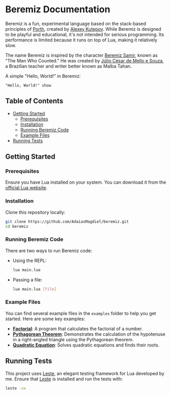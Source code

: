 # Beremiz Documentation

Beremiz is a fun, experimental language based on the stack-based principles of [Porth](https://gitlab.com/tsoding/porth), created by [Alexey Kutepov](https://twitch.tv/tsoding). While Beremiz is designed to be playful and educational, it's not intended for serious programming. Its performance is limited because it runs on top of Lua, making it relatively slow.

The name Beremiz is inspired by the character [Beremiz Samir](https://en.wikipedia.org/wiki/Beremiz_Samir), known as "The Man Who Counted." He was created by [Júlio César de Mello e Souza](https://en.wikipedia.org/wiki/J%C3%BAlio_C%C3%A9sar_de_Mello_e_Souza), a Brazilian teacher and writer better known as Malba Tahan.

A simple "Hello, World!" in Beremiz:

```beremiz
"Hello, World!" show
```

## Table of Contents
* [Getting Started](#getting-started)
  * [Prerequisites](#prerequisites)
  * [Installation](#installation)
  * [Running Beremiz Code](#running-beremiz-code)
  * [Example Files](#example-files)
* [Running Tests](#running-tests)

## Getting Started

### Prerequisites

Ensure you have Lua installed on your system. You can download it from the [official Lua website](https://www.lua.org/download.html).

### Installation

Clone this repository locally:

```bash
git clone https://github.com/AdaiasMagdiel/beremiz.git
cd beremiz
```

### Running Beremiz Code

There are two ways to run Beremiz code:

- Using the REPL:
  ```bash
  lua main.lua
  ```

- Passing a file:
  ```bash
  lua main.lua [file]
  ```

### Example Files

You can find several example files in the `examples` folder to help you get started. Here are some key examples:

- [**Factorial**](https://github.com/AdaiasMagdiel/Beremiz/blob/main/examples/factorial.brz): A program that calculates the factorial of a number.
- [**Pythagorean Theorem**](https://github.com/AdaiasMagdiel/Beremiz/blob/main/examples/pythagorean_theorem.brz): Demonstrates the calculation of the hypotenuse in a right-angled triangle using the Pythagorean theorem.
- [**Quadratic Equation**](https://github.com/AdaiasMagdiel/Beremiz/blob/main/examples/quadratic_equation.brz): Solves quadratic equations and finds their roots.

## Running Tests

This project uses [Leste](https://github.com/AdaiasMagdiel/Leste), an elegant testing framework for Lua developed by me. Ensure that [Leste](https://github.com/AdaiasMagdiel/Leste) is installed and run the tests with:

```bash
leste -vx
```

